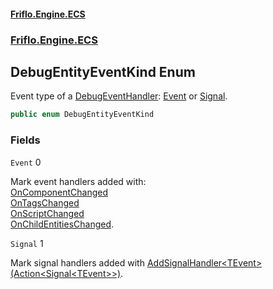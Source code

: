 #### [Friflo.Engine.ECS](index.md 'index')
### [Friflo.Engine.ECS](Friflo.Engine.ECS.md 'Friflo.Engine.ECS')

## DebugEntityEventKind Enum

Event type of a [DebugEventHandler](DebugEventHandler.md 'Friflo.Engine.ECS.DebugEventHandler'): [Event](DebugEntityEventKind.md#Friflo.Engine.ECS.DebugEntityEventKind.Event 'Friflo.Engine.ECS.DebugEntityEventKind.Event') or [Signal](DebugEntityEventKind.md#Friflo.Engine.ECS.DebugEntityEventKind.Signal 'Friflo.Engine.ECS.DebugEntityEventKind.Signal').

```csharp
public enum DebugEntityEventKind
```
### Fields

<a name='Friflo.Engine.ECS.DebugEntityEventKind.Event'></a>

`Event` 0

Mark event handlers added with:<br/>[OnComponentChanged](Entity.OnComponentChanged.md 'Friflo.Engine.ECS.Entity.OnComponentChanged')<br/>[OnTagsChanged](Entity.OnTagsChanged.md 'Friflo.Engine.ECS.Entity.OnTagsChanged')<br/>[OnScriptChanged](Entity.OnScriptChanged.md 'Friflo.Engine.ECS.Entity.OnScriptChanged')<br/>[OnChildEntitiesChanged](Entity.OnChildEntitiesChanged.md 'Friflo.Engine.ECS.Entity.OnChildEntitiesChanged').

<a name='Friflo.Engine.ECS.DebugEntityEventKind.Signal'></a>

`Signal` 1

Mark signal handlers added with  [AddSignalHandler&lt;TEvent&gt;(Action&lt;Signal&lt;TEvent&gt;&gt;)](Entity.AddSignalHandler_TEvent_(Action_Signal_TEvent__).md 'Friflo.Engine.ECS.Entity.AddSignalHandler<TEvent>(System.Action<Friflo.Engine.ECS.Signal<TEvent>>)').